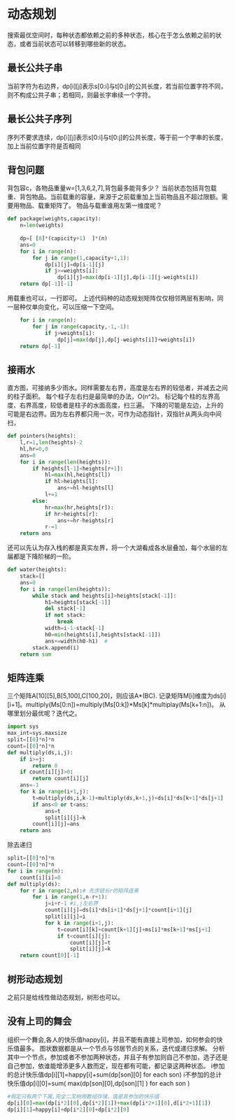 # 动态规划
搜索最优空间时，每种状态都依赖之前的多种状态，核心在于怎么依赖之前的状态，或者当前状态可以转移到哪些新的状态。

## 最长公共子串
当前字符为右边界，dp[i][j]表示s[0:i]与t[0:j]的公共长度，若当前位置字符不同，则不构成公共子串；若相同，则最长字串续一个字符。

## 最长公共子序列
序列不要求连续，dp[i][j]表示s[0:i]与t[0:j]的公共长度，等于前一个字串的长度，加上当前位置字符是否相同

## 背包问题
背包容c，各物品重量w=[1,3,6,2,7],背包最多能背多少？
当前状态包括背包载重、背包物品。当前载重的容量，来源于之前载重加上当前物品且不超过限额。需要用物品、载重矩阵了。
物品与载重谁用左第一维度呢？
```python
def package(weights,capacity):
    n=len(weights)
    
    dp=[ [8]*(capicity+1)  ]*(n)
    ans=0
    for i in range(n):
        for j in range(1,capacity+1,1):
            dp[i][j]=dp[i-1][j]
            if j>=weights[i]:
                dp[i][j]=max(dp[i-1][j],dp[i-1][j-weights[i])
    return dp[-1][-1]
```
用载重也可以，一行即可。
上述代码种的动态规划矩阵仅仅相邻两层有影响，同一层种仅单向变化，可以压缩一下空间。
```python
    for i in range(n):
        for j in range(capacity,-1,-1):
            if j>weights[i]:
                dp[j]=max(dp[j],dp[j-weights[i]]+weights[i])
    return dp[-1]
```

## 接雨水
直方图，可接纳多少雨水。同样需要左右界，高度是左右界的较低者，并减去之间的柱子面积。
每个柱子左右扫是最简单的办法，O(n^2)。
标记每个柱的左界高度、右界高度，较低者是柱子的水面高度，扫三遍。
下降的可能是左边，上升的可能是右边界。因为左右界都只用一次，可作为动态指针，双指针从两头向中间扫，
```python
def pointers(heights):
    l,r=1,len(heights)-2
    hl,hr=0,0
    ans=0
    for i in range(len(heights)):
        if heights[l-1]<heights[r+1]:
            hl=max(hl,heights[l])
            if hl>heights[l]:
                ans+=hl-heights[l]
            l+=1
        else:
            hr=max(hr,heights[r]):
            if hr>heights[r]:
                ans+=hr-heights[r]
            r-=1
    return ans
```

还可以先认为存入栈的都是真实左界，将一个大湖看成各水层叠加，每个水层的左届都是下降阶梯的一阶。
```python
def water(heights):
    stack=[]
    ans=0
    for i in range(len(heights)):
        while stack and heights[i]>heights[stack[-1]]:
            h1=heights[stack[-1]]
            del stack[-1]
            if not stack:
                break
            width=i-1-stack[-1]
            h0=min(heights[i],heights[stack[-1]])
            ans+=width(h0-h1)  # 
        stack.append(i)
    return sum
```

## 矩阵连乘
三个矩阵A[10][5],B[5,100],C[100,20]，则应该A*(BC).
记录矩阵M[i]维度为ds[i][i+1]。multiply(Ms[0:n])=multiply(Ms[0:k])*Ms[k]*multiplay(Ms[k+1:n])。
从哪里划分最优呢？迭代之。
```python
import sys 
max_int=sys.maxsize
split=[[0]*n]*n
count=[[0]*n]*n
def multiply(ds,i,j):
    if i>=j:
        return 0
    if count[i][j]>0:
        return count[i][j]
    ans=-1
    for k in range(i+1,j):
        t=multiply(ds,i,k-1)+multiply(ds,k+1,j)+ds[i]*ds[k+1]*ds[j+1]
        if ans<0 or t<ans:
            ans=t
            split[i][j]=k
        count[i][j]=ans
    return ans
```
除去递归
```python
split=[[0]*n]*n
count=[[0]*n]*n
for i in range(n):
    count[i][i]=0
def multiply(ds):
    for r in range(2,n):# 先求链长r的矩阵连乘
        for i in range(1,n-r+1):
            j=i+r-1 #i,j左右界
            count[i][j]=ds[i]*ds[i+1]*ds[j+1]*count[i+1][j]
            split[i][j]=i
            for k in range(i+1,j):
                t=count[i][k]+count[k+1][j]+ms[i]*ms[k+1]*ms[j+1]
                if t<count[i][j]:
                    count[i][j]=t
                    split[i][j]=k
    return count[0][-1]
```

## 树形动态规划
之前只是给线性做动态规划，树形也可以。
## 没有上司的舞会
组织一个舞会,各人的快乐值happy[i]，并且不能有直接上司参加，如何参会的快乐值最多。
图状数据都是从一个节点与邻居节点的关系，迭代或递归求解。
分析其中一个节点，参加或者不参加两种状态，并且子有参加则自己不参加，选子还是自己参加，依谁能增添更多人数而定，现在都有可能，都记录这两种状态。
i参加的总计快乐值dp[i][1]=happy[i]+sum(dp[son][0] for each son)
i不参加的总计快乐值dp[i][0]=sum( max(dp[son][0],dp[son][1]   ) for each son )
```python
#假定只有两个下属,完全二叉树用数组存储，值是其参加的快乐值
dp[i][0]=max(dp[i*2][0],dp[i*2][1])+max(dp[i*2+1][0],d[i*2+1][1])
dp[i][1]=happy[i]+dp[i*2][0]+dp[i*2][0]

```
